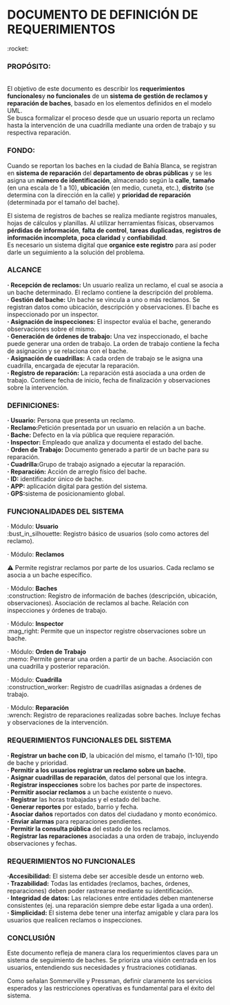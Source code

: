 <H1>DOCUMENTO DE DEFINICIÓN DE REQUERIMIENTOS</H1>  :rocket:



<H3>PROPÓSITO:</H3>

<P><br>El objetivo de este documento es describir los <strong>requerimientos funcionales</strong>y <strong>no funcionales</strong> de un <strong>sistema de gestión de reclamos y reparación de baches</strong>, basado en los elementos definidos en el modelo UML.<br>Se busca formalizar el proceso desde que un usuario reporta un reclamo hasta la intervención de una cuadrilla mediante una orden de trabajo y su respectiva reparación.<br></P>

<H3>FONDO:</H3>

<P>Cuando se reportan los baches en la ciudad de Bahía Blanca, se registran en <strong>sistema de reparación</strong> del <strong>departamento de obras públicas</strong> y se les asigna un <strong>número de identificación</strong>, almacenado según la <strong>calle</strong>, <strong>tamaño</strong> (en una escala de 1 a 10), <strong>ubicación</strong> (en medio, cuneta, etc.), <strong>distrito</strong> (se determina con la dirección en la calle) y <strong>prioridad de reparación</strong> (determinada por el tamaño del bache).</P>

</P>El sistema de registros de baches se realiza mediante registros manuales, hojas de cálculos y planillas. Al utilizar herramientas físicas, observamos <strong>pérdidas de información</strong>, <strong>falta de control</strong>, <strong>tareas duplicadas</strong>, <strong>registros de información incompleta</strong>, <strong>poca claridad</strong> y <strong>confiabilidad</strong>. <br>Es necesario un sistema digital que <strong>organice este registro</strong> para así poder darle un seguimiento a la solución del problema.</P>

<H3>ALCANCE</H3>

<P><strong>· Recepción de reclamos:</strong> Un usuario realiza un reclamo, el cual se asocia a un bache determinado. El reclamo contiene la descripción del problema.<br><strong>· Gestión del bache:</strong> Un bache se vincula a uno o más reclamos. Se registran datos como ubicación, descripción y observaciones. El bache es inspeccionado por un inspector.<br><strong>· Asignación de inspecciones:</strong> El inspector evalúa el bache, generando observaciones sobre el mismo.<br><strong>· Generación de órdenes de trabajo:</strong> Una vez inspeccionado, el bache puede generar una orden de trabajo. La orden de trabajo contiene la fecha de asignación y se relaciona con el bache.<br><strong>· Asignación de cuadrillas:</strong> A cada orden de trabajo se le asigna una cuadrilla, encargada de ejecutar la reparación.<br><strong>· Registro de reparación:</strong> La reparación está asociada a una orden de trabajo. Contiene fecha de inicio, fecha de finalización y observaciones sobre la intervención.</P>


<H3>DEFINICIONES:</H3>

</P><strong>· Usuario:</strong> Persona que presenta un reclamo.<br><strong>· Reclamo:</strong>Petición presentada por un usuario en relación a un bache.<br><strong>· Bache:</strong> Defecto en la vía pública que requiere reparación.<br><strong>· Inspector:</strong> Empleado que analiza y documenta el estado del bache.<br><strong>· Orden de Trabajo:</strong> Documento generado a partir de un bache para su reparación.<br><strong>· Cuadrilla:</strong>Grupo de trabajo asignado a ejecutar la reparación.<br><strong>· Reparación:</strong> Acción de arreglo físico del bache.<br><strong>· ID:</strong> identificador único de bache.<br><strong>· APP:</strong> aplicación digital para gestión del sistema.<br><strong>· GPS:</strong>sistema de posicionamiento global.</P>

<H3>FUNCIONALIDADES DEL SISTEMA</H3>

</P>· Módulo: <strong>Usuario</strong><br> :bust_in_silhouette:
Registro básico de usuarios (solo como actores del reclamo).</P>

</P>· Módulo: <strong>Reclamos</strong><br>

:warning: Permite registrar reclamos por parte de los usuarios. Cada reclamo se asocia a un bache específico.</P>

</P>· Módulo: <strong>Baches</strong><br> 	:construction:
Registro de información de baches (descripción, ubicación, observaciones). Asociación de reclamos al bache. Relación con inspecciones y órdenes de trabajo.</P>

</P>· Módulo: <strong>Inspector</strong><br> :mag_right:
Permite que un inspector registre observaciones sobre un bache.</P>

</P>· Módulo: <strong>Orden de Trabajo</strong><br>  :memo:
Permite generar una orden a partir de un bache. Asociación con una cuadrilla y posterior reparación.</P>

</P>· Módulo: <strong>Cuadrilla</strong><br> :construction_worker:
Registro de cuadrillas asignadas a órdenes de trabajo.</P>

</P>· Módulo: <strong>Reparación</strong><br> :wrench:
Registro de reparaciones realizadas sobre baches. Incluye fechas y observaciones de la intervención.</P>


<H3>REQUERIMIENTOS FUNCIONALES DEL SISTEMA</H3>

</P><strong>· Registrar un bache con ID</strong>, la ubicación del mismo, el tamaño (1-10), tipo de bache y prioridad.<br><strong>· Permitir a los usuarios registrar un reclamo sobre un bache.</strong><br><strong>· Asignar cuadrillas de reparación</strong>, datos del personal que los integra.<br><strong>· Registrar inspecciones</strong> sobre los baches por parte de inspectores.<br><strong>· Permitir asociar reclamos</strong> a un bache existente o nuevo.<br><strong>· Registrar</strong> las horas trabajadas y el estado del bache.<br><strong>· Generar reportes</strong> por estado, barrio y fecha.<br><strong>· Asociar daños</strong> reportados con datos del ciudadano y monto económico.<br><strong>· Enviar alarmas</strong> para reparaciones pendientes.<br><strong>· Permitir la consulta pública</strong> del estado de los reclamos.<br><strong>· Registrar las reparaciones</strong> asociadas a una orden de trabajo, incluyendo observaciones y fechas.</P>

<H3>REQUERIMIENTOS NO FUNCIONALES</H3>

</P><strong>·Accesibilidad:</strong> El sistema debe ser accesible desde un entorno web.<br><strong>· Trazabilidad:</strong> Todas las entidades (reclamos, baches, órdenes, reparaciones) deben poder rastrearse mediante su identificación.<br><strong>· Integridad de datos:</strong> Las relaciones entre entidades deben mantenerse consistentes (ej. una reparación siempre debe estar ligada a una orden).<br><strong>· Simplicidad:</strong> El sistema debe tener una interfaz amigable y clara para los usuarios que realicen reclamos o inspecciones.</P>

<H3>CONCLUSIÓN</H3>

</P>Este documento refleja de manera clara los requerimientos claves para un sistema de seguimiento de baches. Se prioriza una visión centrada en los usuarios, entendiendo sus necesidades y frustraciones cotidianas.</P>

</P>Como señalan Sommerville y Pressman, definir claramente los servicios esperados y las restricciones operativas es fundamental para el éxito del sistema. </P>
